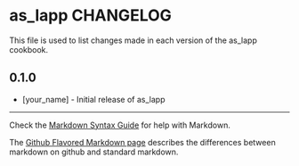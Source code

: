 as_lapp CHANGELOG
=================

This file is used to list changes made in each version of the as_lapp cookbook.

0.1.0
-----
- [your_name] - Initial release of as_lapp

- - -
Check the [Markdown Syntax Guide](http://daringfireball.net/projects/markdown/syntax) for help with Markdown.

The [Github Flavored Markdown page](http://github.github.com/github-flavored-markdown/) describes the differences between markdown on github and standard markdown.
